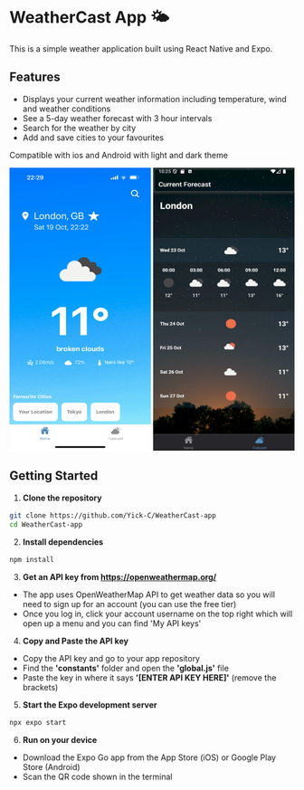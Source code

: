 # WeatherCast App 🌤️
This is a simple weather application built using React Native and Expo.

## Features

- Displays your current weather information including temperature, wind and weather conditions
- See a 5-day weather forecast with 3 hour intervals
- Search for the weather by city
- Add and save cities to your favourites

Compatible with ios and Android with light and dark theme
<p align="center">
  <img src="https://github.com/Yick-C/WeatherCast-app/blob/master/assets/images/demo/ios_demo.png" width="250" height="500">
  <img src="https://github.com/Yick-C/WeatherCast-app/blob/master/assets/images/demo/android_demo2.png" width="250" height="500">
</p>

## Getting Started

1. **Clone the repository**
```bash
git clone https://github.com/Yick-C/WeatherCast-app
cd WeatherCast-app
```

2. **Install dependencies**
```bash
npm install
```

3. **Get an API key from https://openweathermap.org/**
  - The app uses OpenWeatherMap API to get weather data so you will need to sign up for an account (you can use the free tier)
  - Once you log in, click your account username on the top right which will open up a menu and you can find 'My API keys'

4. **Copy and Paste the API key**
  - Copy the API key and go to your app repository
  - Find the **'constants'** folder and open the **'global.js'** file
  - Paste the key in where it says **'[ENTER API KEY HERE]'** (remove the brackets)

5. **Start the Expo development server**
```bash
npx expo start
```

6. **Run on your device**
  - Download the Expo Go app from the App Store (iOS) or Google Play Store (Android)
  - Scan the QR code shown in the terminal 
